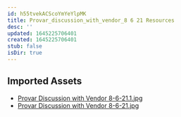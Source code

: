 ```yaml
---
id: h55tvekACScoYmYeYlpMK
title: Provar_discussion_with_vendor_8 6 21 Resources
desc: ''
updated: 1645225706401
created: 1645225706401
stub: false
isDir: true
---
```

## Imported Assets
- [Provar Discussion with Vendor 8-6-21.1.jpg](/assets/provar-discussion-with-vendor-8-6-21.jpg)
- [Provar Discussion with Vendor 8-6-21.jpg](/assets/provar-discussion-with-vendor-8-6-21.jpg)
